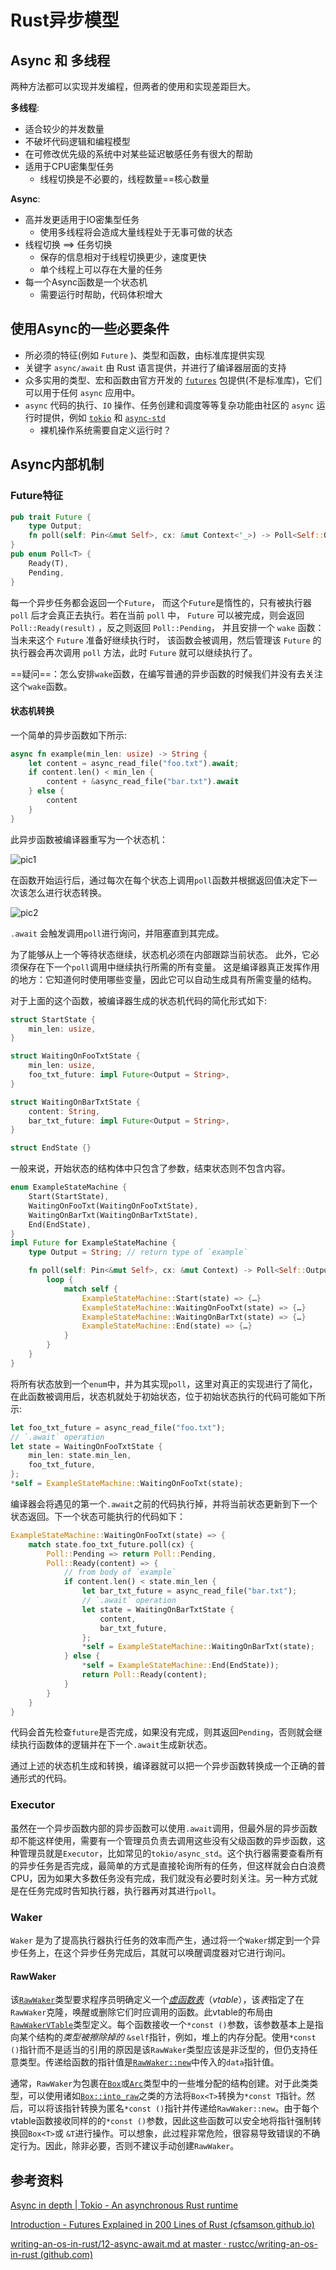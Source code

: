 # Rust异步模型

## Async 和 多线程

两种方法都可以实现并发编程，但两者的使用和实现差距巨大。

**多线程**:

- 适合较少的并发数量
- 不破坏代码逻辑和编程模型
- 在可修改优先级的系统中对某些延迟敏感任务有很大的帮助
- 适用于CPU密集型任务
  - 线程切换是不必要的，线程数量==核心数量

**Async**:

- 高并发更适用于IO密集型任务
  - 使用多线程将会造成大量线程处于无事可做的状态
- 线程切换 ==> 任务切换
  - 保存的信息相对于线程切换更少，速度更快
  - 单个线程上可以存在大量的任务
- 每一个Async函数是一个状态机
  - 需要运行时帮助，代码体积增大



## 使用Async的一些必要条件

- 所必须的特征(例如 `Future` )、类型和函数，由标准库提供实现
- 关键字 `async/await` 由 Rust 语言提供，并进行了编译器层面的支持
- 众多实用的类型、宏和函数由官方开发的 [`futures`](https://github.com/rust-lang/futures-rs) 包提供(不是标准库)，它们可以用于任何 `async` 应用中。
- `async` 代码的执行、`IO` 操作、任务创建和调度等等复杂功能由社区的 `async` 运行时提供，例如 [`tokio`](https://github.com/tokio-rs/tokio) 和 [`async-std`](https://github.com/async-rs/async-std)
  - 裸机操作系统需要自定义运行时？



## Async内部机制

### Future特征

```rust
pub trait Future {
    type Output;
    fn poll(self: Pin<&mut Self>, cx: &mut Context<'_>) -> Poll<Self::Output>;
}
pub enum Poll<T> {
    Ready(T),
    Pending,
}
```

每一个异步任务都会返回一个`Future`， 而这个`Future`是惰性的，只有被执行器`poll` 后才会真正去执行。若在当前 `poll` 中， `Future` 可以被完成，则会返回 `Poll::Ready(result)` ，反之则返回 `Poll::Pending`， 并且安排一个 `wake` 函数：当未来这个 `Future` 准备好继续执行时， 该函数会被调用，然后管理该 `Future` 的执行器会再次调用 `poll` 方法，此时 `Future` 就可以继续执行了。

==疑问==：怎么安排`wake`函数，在编写普通的异步函数的时候我们并没有去关注这个`wake`函数。 

#### 状态机转换

一个简单的异步函数如下所示:

```rust
async fn example(min_len: usize) -> String {
    let content = async_read_file("foo.txt").await;
    if content.len() < min_len {
        content + &async_read_file("bar.txt").await
    } else {
        content
    }
}
```

此异步函数被编译器重写为一个状态机：

![pic1](assert/pic1.svg)

在函数开始运行后，通过每次在每个状态上调用`poll`函数并根据返回值决定下一次该怎么进行状态转换。

![pic2](assert/pic2.svg)

`.await` 会触发调用`poll`进行询问，并阻塞直到其完成。

为了能够从上一个等待状态继续，状态机必须在内部跟踪当前状态。 此外，它必须保存在下一个`poll`调用中继续执行所需的所有变量。 这是编译器真正发挥作用的地方：它知道何时使用哪些变量，因此它可以自动生成具有所需变量的结构。

对于上面的这个函数，被编译器生成的状态机代码的简化形式如下:

```rust
struct StartState {
    min_len: usize,
}

struct WaitingOnFooTxtState {
    min_len: usize,
    foo_txt_future: impl Future<Output = String>,
}

struct WaitingOnBarTxtState {
    content: String,
    bar_txt_future: impl Future<Output = String>,
}

struct EndState {}
```

一般来说，开始状态的结构体中只包含了参数，结束状态则不包含内容。

```rust
enum ExampleStateMachine {
    Start(StartState),
    WaitingOnFooTxt(WaitingOnFooTxtState),
    WaitingOnBarTxt(WaitingOnBarTxtState),
    End(EndState),
}
impl Future for ExampleStateMachine {
    type Output = String; // return type of `example`

    fn poll(self: Pin<&mut Self>, cx: &mut Context) -> Poll<Self::Output> {
        loop {
            match self { 
                ExampleStateMachine::Start(state) => {…}
                ExampleStateMachine::WaitingOnFooTxt(state) => {…}
                ExampleStateMachine::WaitingOnBarTxt(state) => {…}
                ExampleStateMachine::End(state) => {…}
            }
        }
    }
}
```

将所有状态放到一个`enum`中，并为其实现`poll`，这里对真正的实现进行了简化，在此函数被调用后，状态机就处于初始状态，位于初始状态执行的代码可能如下所示:

```rust
let foo_txt_future = async_read_file("foo.txt");
// `.await` operation
let state = WaitingOnFooTxtState {
    min_len: state.min_len,
    foo_txt_future,
};
*self = ExampleStateMachine::WaitingOnFooTxt(state);
```

编译器会将遇见的第一个`.await`之前的代码执行掉，并将当前状态更新到下一个状态返回。下一个状态可能执行的代码如下：

```rust
ExampleStateMachine::WaitingOnFooTxt(state) => {
    match state.foo_txt_future.poll(cx) {
        Poll::Pending => return Poll::Pending,
        Poll::Ready(content) => {
            // from body of `example`
            if content.len() < state.min_len {
                let bar_txt_future = async_read_file("bar.txt");
                // `.await` operation
                let state = WaitingOnBarTxtState {
                    content,
                    bar_txt_future,
                };
                *self = ExampleStateMachine::WaitingOnBarTxt(state);
            } else {
                *self = ExampleStateMachine::End(EndState));
                return Poll::Ready(content);
            }
        }
    }
}
```

代码会首先检查`future`是否完成，如果没有完成，则其返回`Pending`，否则就会继续执行函数体的逻辑并在下一个`.await`生成新状态。

通过上述的状态机生成和转换，编译器就可以把一个异步函数转换成一个正确的普通形式的代码。

### Executor

虽然在一个异步函数内部的异步函数可以使用`.await`调用，但最外层的异步函数却不能这样使用，需要有一个管理员负责去调用这些没有父级函数的异步函数，这种管理员就是`Executor`，比如常见的`tokio/async_std`。这个执行器需要查看所有的异步任务是否完成，最简单的方式是直接轮询所有的任务，但这样就会白白浪费CPU，因为如果大多数任务没有完成，我们就没有必要时刻关注。另一种方式就是在任务完成时告知执行器，执行器再对其进行`poll`。



### Waker

`Waker` 是为了提高执行器执行任务的效率而产生，通过将一个`Waker`绑定到一个异步任务上，在这个异步任务完成后，其就可以唤醒调度器对它进行询问。



#### RawWaker

该[`RawWaker`](https://doc.rust-lang.org/stable/core/task/struct.RawWaker.html)类型要求程序员明确定义一个[*虚函数表*](https://en.wikipedia.org/wiki/Virtual_method_table)（*vtable*），该*表*指定了在`RawWaker`克隆，唤醒或删除它们时应调用的函数。此vtable的布局由[`RawWakerVTable`](https://translate.googleusercontent.com/translate_c?depth=1&rurl=translate.google.com.hk&sl=en&sp=nmt4&tl=zh-CN&u=https://doc.rust-lang.org/stable/core/task/struct.RawWakerVTable.html&usg=ALkJrhhw23YeIwD9TejZL0gPQapSx4FlKw)类型定义。每个函数接收一个`*const ()`参数，该参数基本上是指向某个结构的*类型被擦除掉的* `&self`指针，例如，堆上的内存分配。使用`*const ()`指针而不是适当的引用的原因是该`RawWaker`类型应该是非泛型的，但仍支持任意类型。传递给函数的指针值是[`RawWaker::new`](https://doc.rust-lang.org/stable/core/task/struct.RawWaker.html#method.new)中传入的`data`指针值。

通常，`RawWaker`为包裹在[`Box`](https://translate.googleusercontent.com/translate_c?depth=1&rurl=translate.google.com.hk&sl=en&sp=nmt4&tl=zh-CN&u=https://doc.rust-lang.org/stable/alloc/boxed/struct.Box.html&usg=ALkJrhh5TXJ5H6x82XpGXpGzQuQC88TCeg)或[`Arc`](https://translate.googleusercontent.com/translate_c?depth=1&rurl=translate.google.com.hk&sl=en&sp=nmt4&tl=zh-CN&u=https://doc.rust-lang.org/stable/alloc/sync/struct.Arc.html&usg=ALkJrhhytzcnWX7C38Bdbd_rI5EPjRlGig)类型中的一些堆分配的结构创建。对于此类类型，可以使用诸如[`Box::into_raw`](https://translate.googleusercontent.com/translate_c?depth=1&rurl=translate.google.com.hk&sl=en&sp=nmt4&tl=zh-CN&u=https://doc.rust-lang.org/stable/alloc/boxed/struct.Box.html&usg=ALkJrhh5TXJ5H6x82XpGXpGzQuQC88TCeg#method.into_raw)之类的方法将`Box<T>`转换为`*const T`指针。然后，可以将该指针转换为匿名`*const ()`指针并传递给`RawWaker::new`。由于每个vtable函数接收同样的的`*const ()`参数，因此这些函数可以安全地将指针强制转换回`Box<T>`或 `&T`进行操作。可以想象，此过程非常危险，很容易导致错误的不确定行为。因此，除非必要，否则不建议手动创建`RawWaker`。

### 





## 参考资料

[Async in depth | Tokio - An asynchronous Rust runtime](https://tokio.rs/tokio/tutorial/async)

[Introduction - Futures Explained in 200 Lines of Rust (cfsamson.github.io)](https://cfsamson.github.io/books-futures-explained/introduction.html)

[writing-an-os-in-rust/12-async-await.md at master · rustcc/writing-an-os-in-rust (github.com)](https://github.com/rustcc/writing-an-os-in-rust/blob/master/12-async-await.md)